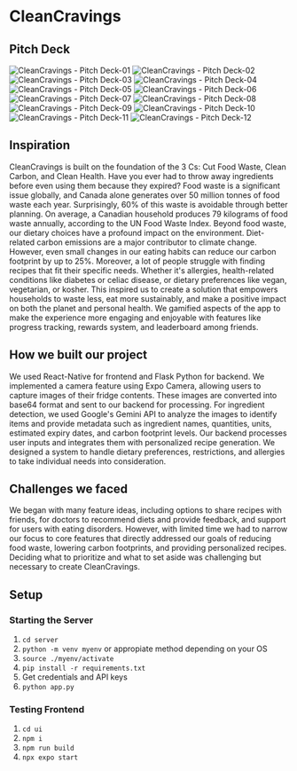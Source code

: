 # CleanCravings

## Pitch Deck
![CleanCravings - Pitch Deck-01](https://github.com/user-attachments/assets/c3f4cf8f-0948-437f-a3db-075e73b64fc6)
![CleanCravings - Pitch Deck-02](https://github.com/user-attachments/assets/2310d080-0c83-4e41-be8f-8b09c4a8a1fb)
![CleanCravings - Pitch Deck-03](https://github.com/user-attachments/assets/afe75c5c-111c-4a05-885c-d95d09fa13de)
![CleanCravings - Pitch Deck-04](https://github.com/user-attachments/assets/592b3b7c-34b5-4a0c-8a9e-4ecbdef1e873)
![CleanCravings - Pitch Deck-05](https://github.com/user-attachments/assets/8685a2c6-bdd9-4ee7-bd30-649cf5d95780)
![CleanCravings - Pitch Deck-06](https://github.com/user-attachments/assets/8719883c-8f4b-45ba-aa8a-0a38bca5480f)
![CleanCravings - Pitch Deck-07](https://github.com/user-attachments/assets/8061cebe-9676-4763-81ed-12831545c987)
![CleanCravings - Pitch Deck-08](https://github.com/user-attachments/assets/cfe29098-a20a-4bc9-8885-6c0d3715a853)
![CleanCravings - Pitch Deck-09](https://github.com/user-attachments/assets/89b41123-5a19-41f9-8de6-a2bc88164785)
![CleanCravings - Pitch Deck-10](https://github.com/user-attachments/assets/81905cc0-5ce0-46f9-a999-cff0c1be9f5f)
![CleanCravings - Pitch Deck-11](https://github.com/user-attachments/assets/47484b61-d8ff-414a-a8f2-551ec5273210)
![CleanCravings - Pitch Deck-12](https://github.com/user-attachments/assets/12aea630-3de7-46d9-a7c9-1df2efd38d90)


## Inspiration

CleanCravings is built on the foundation of the 3 Cs: Cut Food Waste, Clean Carbon, and Clean Health. Have you ever had to throw away ingredients before even using them because they expired? Food waste is a significant issue globally, and Canada alone generates over 50 million tonnes of food waste each year. Surprisingly, 60% of this waste is avoidable through better planning. On average, a Canadian household produces 79 kilograms of food waste annually, according to the UN Food Waste Index. Beyond food waste, our dietary choices have a profound impact on the environment. Diet-related carbon emissions are a major contributor to climate change. However, even small changes in our eating habits can reduce our carbon footprint by up to 25%. Moreover, a lot of people struggle with finding recipes that fit their specific needs. Whether it's allergies, health-related conditions like diabetes or celiac disease, or dietary preferences like vegan, vegetarian, or kosher. This inspired us to create a solution that empowers households to waste less, eat more sustainably, and make a positive impact on both the planet and personal health. We gamified aspects of the app to make the experience more engaging and enjoyable with features like progress tracking, rewards system, and leaderboard among friends.

## How we built our project

We used React-Native for frontend and Flask Python for backend. We implemented a camera feature using Expo Camera, allowing users to capture images of their fridge contents. These images are converted into base64 format and sent to our backend for processing. For ingredient detection, we used Google's Gemini API to analyze the images to identify items and provide metadata such as ingredient names, quantities, units, estimated expiry dates, and carbon footprint levels. Our backend processes user inputs and integrates them with personalized recipe generation. We designed a system to handle dietary preferences, restrictions, and allergies to take individual needs into consideration.

## Challenges we faced

We began with many feature ideas, including options to share recipes with friends, for doctors to recommend diets and provide feedback, and support for users with eating disorders. However, with limited time we had to narrow our focus to core features that directly addressed our goals of reducing food waste, lowering carbon footprints, and providing personalized recipes. Deciding what to prioritize and what to set aside was challenging but necessary to create CleanCravings.

## Setup

### Starting the Server

1. `cd server`
2. `python -m venv myenv` or appropiate method depending on your OS
3. `source ./myenv/activate`
4. `pip install -r requirements.txt`
5. Get credentials and API keys
6. `python app.py`

### Testing Frontend

1. `cd ui`
2. `npm i`
3. `npm run build`
4. `npx expo start`
